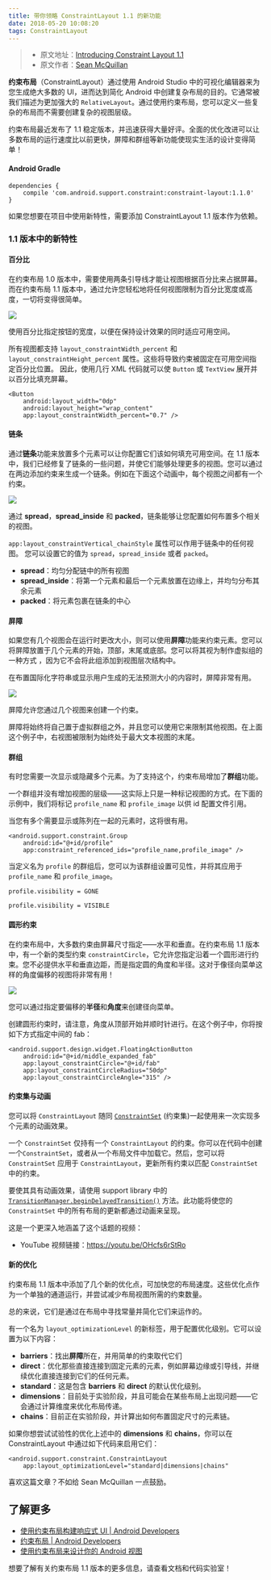 ```yaml
---
title: 带你领略 ConstraintLayout 1.1 的新功能
date: 2018-05-20 10:08:20
tags: ConstraintLayout
---
```

> * 原文地址：[Introducing Constraint Layout 1.1](https://medium.com/google-developers/introducing-constraint-layout-1-1-d07fc02406bc)
> * 原文作者：[Sean McQuillan](https://medium.com/@objcode?source=post_header_lockup)


**约束布局**（ConstraintLayout）通过使用 Android Studio 中的可视化编辑器来为您生成绝大多数的 UI，进而达到简化 Android 中创建复杂布局的目的。它通常被我们描述为更加强大的 `RelativeLayout`。通过使用约束布局，您可以定义一些复杂的布局而不需要创建复杂的视图层级。

约束布局最近发布了 1.1 稳定版本，并迅速获得大量好评。全面的优化改进可以让多数布局的运行速度比以前更快，屏障和群组等新功能使现实生活的设计变得简单！

#### Android Gradle

```
dependencies {
    compile 'com.android.support.constraint:constraint-layout:1.1.0'
}
```

如果您想要在项目中使用新特性，需要添加 ConstraintLayout 1.1 版本作为依赖。<!--more-->

### 1.1 版本中的新特性

#### 百分比

在约束布局 1.0 版本中，需要使用两条引导线才能让视图根据百分比来占据屏幕。而在约束布局 1.1 版本中，通过允许您轻松地将任何视图限制为百分比宽度或高度，一切将变得很简单。

![](https://user-gold-cdn.xitu.io/2018/5/20/1637cdbcdb356e69?w=800&h=400&f=jpeg&s=35190)

使用百分比指定按钮的宽度，以便在保持设计效果的同时适应可用空间。

所有视图都支持 `layout_constraintWidth_percent` 和 `layout_constraintHeight_percent` 属性。这些将导致约束被固定在可用空间指定百分比位置。 因此，使用几行 XML 代码就可以使 `Button` 或 `TextView` 展开并以百分比填充屏幕。

```
<Button
    android:layout_width="0dp"
    android:layout_height="wrap_content"
    app:layout_constraintWidth_percent="0.7" />
```

#### 链条

通过**链条**功能来放置多个元素可以让你配置它们该如何填充可用空间。在 1.1 版本中，我们已经修复了链条的一些问题，并使它们能够处理更多的视图。您可以通过在两边添加约束来生成一个链条。例如在下面这个动画中，每个视图之间都有一个约束。

![](https://user-gold-cdn.xitu.io/2018/5/20/1637cdbce5d928c5?w=800&h=401&f=gif&s=204586)

通过 **spread**，**spread_inside** 和 **packed**，链条能够让您配置如何布置多个相关的视图。

`app:layout_constraintVertical_chainStyle` 属性可以作用于链条中的任何视图。 您可以设置它的值为 `spread`，`spread_inside` 或者 `packed`。

*   **spread**：均匀分配链中的所有视图
*   **spread_inside**：将第一个元素和最后一个元素放置在边缘上，并均匀分布其余元素
*   **packed**：将元素包裹在链条的中心

#### 屏障

如果您有几个视图会在运行时更改大小，则可以使用**屏障**功能来约束元素。您可以将屏障放置于几个元素的开始，顶部，末尾或底部。您可以将其视为制作虚拟组的一种方式 ，因为它不会将此组添加到视图层次结构中。

在布置国际化字符串或显示用户生成的无法预测大小的内容时，屏障非常有用。

![](https://user-gold-cdn.xitu.io/2018/5/20/1637cdbce6c2f66d?w=800&h=400&f=gif&s=145411)

屏障允许您通过几个视图来创建一个约束。

屏障将始终将自己置于虚拟群组之外，并且您可以使用它来限制其他视图。在上面这个例子中，右视图被限制为始终处于最大文本视图的末尾。

#### 群组

有时您需要一次显示或隐藏多个元素。为了支持这个，约束布局增加了**群组**功能。

一个群组并没有增加视图的层级——这实际上只是一种标记视图的方式。在下面的示例中，我们将标记 `profile_name` 和 `profile_image` 以供 id 配置文件引用。

当您有多个需要显示或陈列在一起的元素时，这将很有用。

```
<android.support.constraint.Group
    android:id="@+id/profile"
    app:constraint_referenced_ids="profile_name,profile_image" />
```

当定义名为 `profile` 的群组后，您可以为该群组设置可见性，并将其应用于 `profile_name` 和 `profile_image`。

```
profile.visibility = GONE

profile.visibility = VISIBLE
```

#### 圆形约束

在约束布局中，大多数约束由屏幕尺寸指定——水平和垂直。在约束布局 1.1 版本中，有一个新的类型约束 `constraintCircle`，它允许您指定沿着一个圆形进行约束。您不必提供水平和垂直边距，而是指定圆的角度和半径。这对于像径向菜单这样的角度偏移的视图将非常有用！

![](https://user-gold-cdn.xitu.io/2018/5/20/1637cdbce7f676e9?w=800&h=400&f=gif&s=114764)

您可以通过指定要偏移的**半径**和**角度**来创建径向菜单。

创建圆形约束时，请注意，角度从顶部开始并顺时针进行。在这个例子中，你将按如下方式指定中间的 fab：

```
<android.support.design.widget.FloatingActionButton
    android:id="@+id/middle_expanded_fab"
    app:layout_constraintCircle="@+id/fab"
    app:layout_constraintCircleRadius="50dp"
    app:layout_constraintCircleAngle="315" />
```

#### 约束集与动画

您可以将 `ConstraintLayout` 随同 [`ConstraintSet`](https://developer.android.com/reference/android/support/constraint/ConstraintSet.html) (约束集)一起使用来一次实现多个元素的动画效果。

一个 `ConstraintSet` 仅持有一个 `ConstraintLayout` 的约束。你可以在代码中创建一个`ConstraintSet`，或者从一个布局文件中加载它。然后，您可以将 `ConstraintSet` 应用于 `ConstraintLayout`，更新所有约束以匹配 `ConstraintSet` 中的约束。

要使其具有动画效果，请使用 support library 中的 [`TransitionManager.beginDelayedTransition()`](https://developer.android.com/reference/android/transition/TransitionManager.html#beginDelayedTransition%28android.view.ViewGroup%29) 方法。此功能将使您的 `ConstraintSet` 中的所有布局的更新都通过动画来呈现。

这是一个更深入地涵盖了这个话题的视频：

* YouTube 视频链接：https://youtu.be/OHcfs6rStRo

#### 新的优化

约束布局 1.1 版本中添加了几个新的优化点，可加快您的布局速度。这些优化点作为一个单独的通道运行，并尝试减少布局视图所需的约束数量。

总的来说，它们是通过在布局中寻找常量并简化它们来运作的。

有一个名为 `layout_optimizationLevel` 的新标签，用于配置优化级别。它可以设置为以下内容：

*   **barriers**：找出**屏障**所在，并用简单的约束取代它们
*   **direct**：优化那些直接连接到固定元素的元素，例如屏幕边缘或引导线，并继续优化直接连接到它们的任何元素。
*   **standard**：这是包含 **barriers** 和 **direct** 的默认优化级别。
*   **dimensions**：目前处于实验阶段，并且可能会在某些布局上出现问题——它会通过计算维度来优化布局传递。
*   **chains**：目前正在实验阶段，并计算出如何布置固定尺寸的元素链。

如果你想尝试试验性的优化上述中的 **dimensions** 和 **chains**，你可以在 ConstraintLayout 中通过如下代码来启用它们：

```
<android.support.constraint.ConstraintLayout 
    app:layout_optimizationLevel="standard|dimensions|chains"
```

喜欢这篇文章？不如给 Sean McQuillan 一点鼓励。

## 了解更多

* [使用约束布局构建响应式 UI | Android Developers](https://developer.android.com/training/constraint-layout/index.html)
* [约束布局 | Android Developers](https://developer.android.com/reference/android/support/constraint/ConstraintLayout.html)
* [使用约束布局来设计你的 Android 视图](https://codelabs.developers.google.com/codelabs/constraint-layout/)

想要了解有关约束布局 1.1 版本的更多信息，请查看文档和代码实验室！

